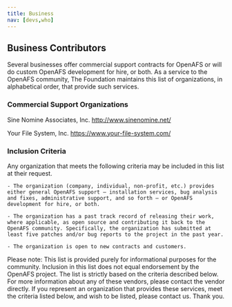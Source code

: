 ```yaml
---
title: Business
nav: [devs,who]
---
```


## Business Contributors ##

Several businesses offer commercial support contracts for OpenAFS or will do custom OpenAFS development for hire, or both. As a service to the OpenAFS community, The Foundation maintains this list of organizations, in alphabetical order, that provide such services.

### Commercial Support Organizations ###

Sine Nomine Associates, Inc.
http://www.sinenomine.net/

Your File System, Inc.
https://www.your-file-system.com/

### Inclusion Criteria ###

Any organization that meets the following criteria may be included in this list at their request.

    - The organization (company, individual, non-profit, etc.) provides either general OpenAFS support — installation services, bug analysis and fixes, administrative support, and so forth — or OpenAFS development for hire, or both.

    - The organization has a past track record of releasing their work, where applicable, as open source and contributing it back to the OpenAFS community. Specifically, the organization has submitted at least five patches and/or bug reports to the project in the past year.

    - The organization is open to new contracts and customers. 

Please note: This list is provided purely for informational purposes for the community. Inclusion in this list does not equal endorsement by the OpenAFS project. The list is strictly based on the criteria described below. For more information about any of these vendors, please contact the vendor directly. If you represent an organization that provides these services, meet the criteria listed below, and wish to be listed, please contact us. Thank you.
